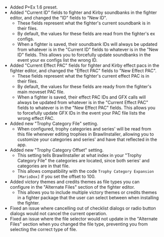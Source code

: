 - Added P+Ex 1.6 preset.
- Added "Current ID" fields to fighter and Kirby soundbanks in the fighter editor, and changed the "ID" fields to "New ID".
    - These fields represent what the fighter's current soundbank is in their files.
    - By default, the values for these fields are read from the fighter's ex configs.
    - When a fighter is saved, their soundbank IDs will always be updated from whatever is in the "Current ID" fields to whatever is in the "New ID" fields. This allows you to forcefully update soundbanks in the event your ex configs list the wrong ID.
- Added "Current Effect PAC" fields for fighter and Kirby effect pacs in the fighter editor, and changed the "Effect PAC" fields to "New Effect PAC".
    - These fields represent what the fighter's current effect PAC is in their files.
    - By default, the values for these fields are ready from the fighter's main moveset PAC file.
    - When a fighter is saved, their effect PAC IDs and GFX calls will always be updated from whatever is in the "Current Effect PAC" fields to whatever is in the "New Effect PAC" fields. This allows you to forcefully update GFX IDs in the event your PAC file lists the wrong effect PAC.
- Added new "Trophy Category File" setting.
    - When configured, trophy categories and series' will be read from this file whenever editing trophies in BrawlInstaller, allowing you to customize your categories and series' and have that reflected in the app.
- Added new "Trophy Category Offset" setting.
    - This setting tells BrawlInstaller at what index in your "Trophy Category File" the categories are located, since both series' and categories are in that file.
    - This allows compatibility with the code `Trophy Category Expansion [MarioDox]` if you set the offset to 100.
- Added victory themes and credits themes as file types you can configure in the "Alternate Files" section of the fighter editor.
    - This allows you to include multiple victory themes or credits themes in a fighter package that the user can select between when installing the fighter.
- Fixed an issue where cancelling out of checklist dialogs or radio button dialogs would not cancel the current operation.
- Fixed an issue where the file selector would not update in the "Alternate Files" section when you changed the file type, preventing you from selecting the correct type of file.